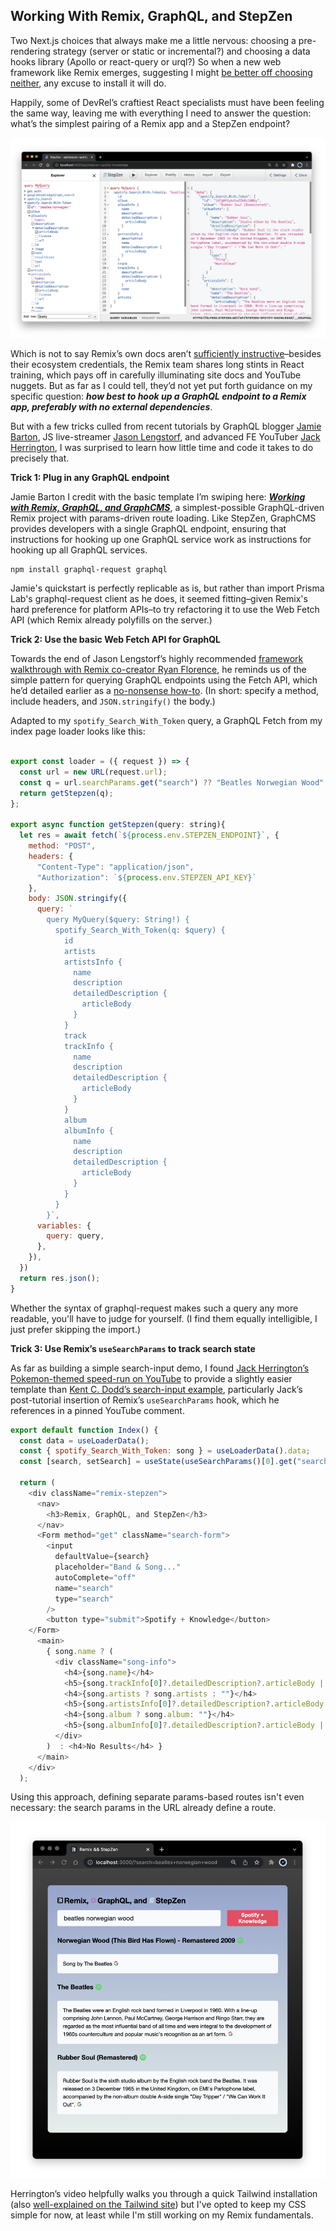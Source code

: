 ## Working With Remix, GraphQL, and StepZen ##



Two Next.js choices that always make me a little nervous: choosing a pre-rendering strategy (server or static or incremental?) and choosing a data hooks library (Apollo or react-query or urql?) So when a new web framework like Remix emerges, suggesting I might [be better off choosing neither](https://remix.run/blog/remix-vs-next), any excuse to install it will do.

Happily, some of DevRel’s craftiest React specialists must have been feeling the same way, leaving me with everything I need to answer the question: what’s the simplest pairing of a Remix app and a StepZen endpoint?

<p align="center">
  <img src="././images/remixdata.png"/>
</p>

Which is not to say Remix’s own docs aren’t [sufficiently instructive](https://remix.run/docs/en/v1/tutorials/blog)–besides their ecosystem credentials, the Remix team shares long stints in React training, which pays off in carefully illuminating site docs and YouTube nuggets. But as far as I could tell, they’d not yet put forth guidance on my specific question: _**how best to hook up a GraphQL endpoint to a Remix app, preferably with no external dependencies**_. 

But with a few tricks culled from recent tutorials by GraphQL blogger [Jamie Barton](https://graphql.wtf/), JS live-streamer [Jason Lengstorf](https://twitter.com/jlengstorf), and advanced FE YouTuber [Jack Herrington](https://www.jackherrington.com/), I was surprised to learn how little time and code it takes to do precisely that.

**Trick 1: Plug in any GraphQL endpoint**

Jamie Barton I credit with the basic template I’m swiping here: [_**Working with Remix, GraphQL, and GraphCMS**_](https://graphcms.com/blog/working-with-remix-and-graphql), a simplest-possible GraphQL-driven Remix project with params-driven route loading. Like StepZen, GraphCMS provides developers with a single GraphQL endpoint, ensuring that instructions for hooking up one GraphQL service work as instructions for hooking up all GraphQL services.


```vim
npm install graphql-request graphql
```

Jamie's quickstart is perfectly replicable as is, but rather than import Prisma Lab's graphql-request client as he does, it seemed fitting–given Remix's hard preference for platform APIs–to try refactoring it to use the Web Fetch API (which Remix already polyfills on the server.)

**Trick 2: Use the basic Web Fetch API for GraphQL**

Towards the end of Jason Lengstorf’s highly recommended [framework walkthrough with Remix co-creator Ryan Florence](https://www.youtube.com/watch?v=pDdmF9ZhhAA), he reminds us of the simple pattern for querying GraphQL endpoints using the Fetch API, which he’d detailed earlier as a [no-nonsense how-to](https://www.netlify.com/blog/2020/12/21/send-graphql-queries-with-the-fetch-api-without-using-apollo-urql-or-other-graphql-clients/). (In short: specify a method, include headers, and <code>JSON.stringify()</code> the body.) 

Adapted to my <code>spotify_Search_With_Token</code> query, a GraphQL Fetch from my index page loader looks like this:


```js

export const loader = ({ request }) => {
  const url = new URL(request.url);
  const q = url.searchParams.get("search") ?? "Beatles Norwegian Wood";
  return getStepzen(q);
};

export async function getStepzen(query: string){
  let res = await fetch(`${process.env.STEPZEN_ENDPOINT}`, {
    method: "POST",
    headers: {
      "Content-Type": "application/json",
      "Authorization": `${process.env.STEPZEN_API_KEY}`
    },
    body: JSON.stringify({
      query: `
        query MyQuery($query: String!) {
          spotify_Search_With_Token(q: $query) {
            id
            artists
            artistsInfo {
              name
              description
              detailedDescription {
                articleBody
              }
            }
            track
            trackInfo {
              name
              description
              detailedDescription {
                articleBody
              }
            }
            album
            albumInfo {
              name
              description
              detailedDescription {
                articleBody
              }
            }
          }
        }`,
      variables: {
        query: query,
      },
    }),
  })
  return res.json();
}
```
Whether the syntax of graphql-request makes such a query any more readable, you'll have to judge for yourself. (I find them equally intelligible, I just prefer skipping the import.)

**Trick 3: Use Remix’s <code>useSearchParams</code> to track search state**

As far as building a simple search-input demo, I found [Jack Herrington’s Pokemon-themed speed-run on YouTube](https://www.youtube.com/watch?v=rgZkd-RAYfE) to provide a slightly easier template than [Kent C. Dodd’s search-input example](https://github.com/remix-run/remix/blob/main/examples/search-input/app/routes/index.tsx), particularly Jack’s post-tutorial insertion of Remix’s <code>useSearchParams</code> hook, which he references in a pinned YouTube comment. 

```js
export default function Index() {
  const data = useLoaderData();
  const { spotify_Search_With_Token: song } = useLoaderData().data;
  const [search, setSearch] = useState(useSearchParams()[0].get("search") ?? "");

  return (
    <div className="remix-stepzen">
      <nav>
        <h3>Remix, GraphQL, and StepZen</h3>
      </nav>
      <Form method="get" className="search-form">
        <input
          defaultValue={search}
          placeholder="Band & Song..."
          autoComplete="off"
          name="search"
          type="search"
        />
        <button type="submit">Spotify + Knowledge</button>
    </Form>
      <main>
        { song.name ? (
          <div className="song-info">
            <h4>{song.name}</h4>
            <h5>{song.trackInfo[0]?.detailedDescription?.articleBody || song.trackInfo[0]?.description || ""}</h5>
            <h4>{song.artists ? song.artists : ""}</h4>
            <h5>{song.artistsInfo[0]?.detailedDescription?.articleBody || song.artistsInfo[0]?.description || ""}</h5>
            <h4>{song.album ? song.album: ""}</h4>
            <h5>{song.albumInfo[0]?.detailedDescription?.articleBody || song.albumInfo[0]?.description || ""}</h5>
          </div>
        )  : <h4>No Results</h4> }
      </main>
    </div>
  );
```

Using this approach, defining separate params-based routes isn't even necessary: the search params in the URL already define a route.

<p align="center">
  <img src="././images/remix.png"/>
</p>

Herrington’s video helpfully walks you through a quick Tailwind installation (also [well-explained on the Tailwind site](https://tailwindcss.com/docs/guides/remix)) but I've opted to keep my CSS simple for now, at least while I'm still working on my Remix fundamentals.




